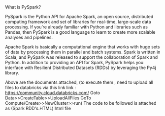 What is PySpark?


PySpark is the Python API for Apache Spark, an open source, distributed computing framework and set of libraries for real-time, large-scale data processing. If you’re already familiar with Python and libraries such as Pandas, then PySpark is a good language to learn to create more scalable analyses and pipelines.

Apache Spark is basically a computational engine that works with huge sets of data by processing them in parallel and batch systems. Spark is written in Scala, and PySpark was released to support the collaboration of Spark and Python. In addition to providing an API for Spark, PySpark helps you interface with Resilient Distributed Datasets (RDDs) by leveraging the Py4j library.


Above are the documents attached, 
(to execute them , need to upload all files to databricks via this link
link : https://community.cloud.databricks.com/
Goto Data>>CreateTable>>UploadAllFiles
GoTo Compute/Create>>NewCluster>>run)
The code to be followed is attached as (Spark RDD's.HTML) html file
